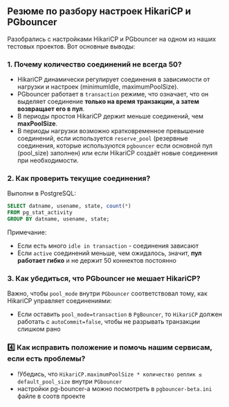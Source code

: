 ## Резюме по разбору настроек HikariCP и PGbouncer
Разобрались с настройками HikariCP и PGbouncer на одном из наших тестовых проектов. Вот основные выводы:

### 1. Почему количество соединений не всегда 50?

- HikariCP динамически регулирует соединения в зависимости от нагрузки и настроек (minimumIdle, maximumPoolSize).
- PGbouncer работает в `transaction` режиме, что означает, что он выделяет соединение **только на время транзакции, а затем возвращает его в пул**.
- В периоды простоя HikariCP держит меньше соединений, чем **maxPoolSize**.
- В периоды нагрузки возможно кратковременное превышение соединений, если используется `reserve_pool` (резервные соединения, которые используются `pgbouncer` если основной пул (pool_size) заполнен) или если HikariCP создаёт новые соединения при необходимости.

### 2. Как проверить текущие соединения?
Выполни в PostgreSQL:

```sql
SELECT datname, usename, state, count(*) 
FROM pg_stat_activity 
GROUP BY datname, usename, state;
```
Примечание:
- Если есть много `idle in transaction` - соединения зависают
- Если `active` соединений меньше, чем ожидалось, значит, **пул работает гибко** и не держит 50 коннектов постоянно
  
### 3. Как убедиться, что PGbouncer не мешает HikariCP?
Важно, чтобы `pool_mode` внутри `PGbouncer` соответствовал тому, как HikariCP управляет соединениями:

- Если оставить `pool_mode=transaction` в `PgBouncer`, то `HikariCP` должен работать с `autoCommit=false`, чтобы не разрывать транзакции слишком рано

### 4️⃣ Как исправить положение и помочь нашим сервисам, если есть проблемы?

- !Убедись, что `HikariCP.maximumPoolSize * количество реплик ≤ default_pool_size` внутри `PGbouncer`
- настройки pg-bouncer-a можно посмотреть в `pgbouncer-beta.ini` файле в соотв проекте
